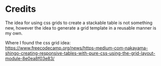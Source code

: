 # Credits

The idea for using css grids to create a stackable table is not something new, however the idea to generate a grid template in a reusable manner is my own.

Where I found the css grid idea:
<https://www.freecodecamp.org/news/https-medium-com-nakayama-shingo-creating-responsive-tables-with-pure-css-using-the-grid-layout-module-8e0ea8f03e83/>
